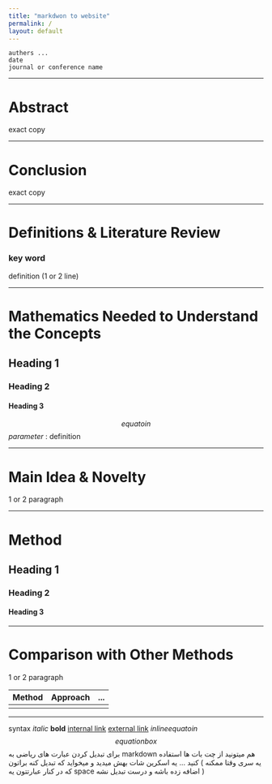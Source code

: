 ```yaml
---
title: "markdwon to website"
permalink: /
layout: default
---
```

 	authers ...
	date
	journal or conference name
---

# Abstract
exact copy 

---

# Conclusion
exact copy

---

# Definitions & Literature Review
### key word
definition (1 or 2 line)

---

# Mathematics Needed to Understand the Concepts
## Heading 1
### Heading 2
#### Heading 3

$$ equatoin $$
$parameter$ : definition

---

# Main Idea & Novelty
1 or 2 paragraph

---

# Method
## Heading 1
### Heading 2
#### Heading 3

---

# Comparison with Other Methods
1 or 2 paragraph 

| Method | Approach | ... |
| ------ | -------- | --- |
|        |          |     |


---


syntax
*italic*
**bold**
[internal link](#Abstract)
[external link](https://google.com)
$inline equatoin$
$$equation box$$
برای تبدیل کردن عبارت های ریاضی به markdown هم میتونید از چت بات ها استفاده کنید ... یه اسکرین شات بهش میدید و میخواید که تبدیل کنه براتون ( یه سری وقتا ممکنه که در کنار عبارتتون یه space اضافه زده باشه و درست تبدیل نشه )
